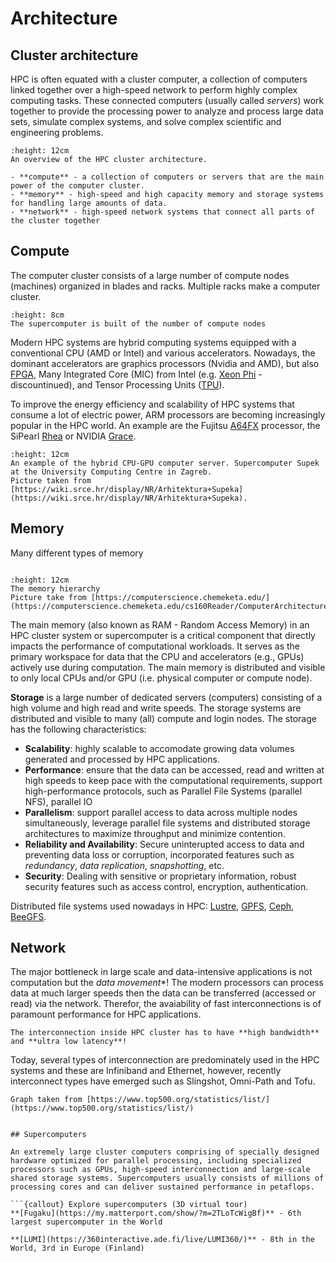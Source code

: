 # Architecture

## Cluster architecture

HPC is often equated with a cluster computer, a collection of computers linked together over a high-speed network to perform highly complex computing tasks. These connected computers (usually called *servers*) work together to provide the processing power to analyze and process large data sets, simulate complex systems, and solve complex scientific and engineering problems.


```{figure} ../img/architecture-shematic.png
:height: 12cm
An overview of the HPC cluster architecture.
```

```{callout} The main components of the HPC cluster
- **compute** - a collection of computers or servers that are the main power of the computer cluster.
- **memory** - high-speed and high capacity memory and storage systems for handling large amounts of data.
- **network** - high-speed network systems that connect all parts of the cluster together
```

<!--
```{figure} ../img/architecture-Raj.png
An overview of the HPC cluster architecture on the example the Raj HPC system at Marquette University.
Figure taken from [https://www.marquette.edu/high-performance-computing/architecture.php](https://www.marquette.edu/high-performance-computing/architecture.php)
```
-->



## Compute

The computer cluster consists of a large number of compute nodes (machines) organized in blades and racks. Multiple racks make a computer cluster.

```{figure} ../img/hpc-architecture.png
:height: 8cm
The supercomputer is built of the number of compute nodes
```

Modern HPC systems are hybrid computing systems equipped with a conventional CPU (AMD or Intel) and various accelerators. Nowadays, the dominant accelerators are graphics processors (Nvidia and AMD), but also [FPGA](https://simple.wikipedia.org/wiki/Field-programmable_gate_array), Many Integrated Core (MIC) from Intel (e.g. [Xeon Phi](https://en.wikipedia.org/wiki/Xeon_Phi) - discountinued), and Tensor Processing Units ([TPU](https://en.wikipedia.org/wiki/Tensor_Processing_Unit)).

To improve the energy efficiency and scalability of HPC systems that consume a lot of electric power, ARM processors are becoming increasingly popular in the HPC world. An example are the Fujitsu [A64FX](https://www.fujitsu.com/global/products/computing/servers/supercomputer/a64fx/) processor, the SiPearl [Rhea](https://sipearl.com/en) or NVIDIA [Grace](https://developer.nvidia.com/blog/nvidia-grace-cpu-superchip-architecture-in-depth/).

```{figure} ../img/supek-gpu-server.png
:height: 12cm
An example of the hybrid CPU-GPU computer server. Supercomputer Supek at the University Computing Centre in Zagreb.
Picture taken from [https://wiki.srce.hr/display/NR/Arhitektura+Supeka](https://wiki.srce.hr/display/NR/Arhitektura+Supeka).
```

## Memory

Many different types of memory

```{challenge} Do you know why are there multiple memory types and levels?
```

```{figure} ../img/Memory-Hierarchy.jpg
:height: 12cm
The memory hierarchy
Picture take from [https://computerscience.chemeketa.edu/](https://computerscience.chemeketa.edu/cs160Reader/ComputerArchitecture/MemoryHeirarchy.html)
```

The main memory (also known as RAM - Random Access Memory) in an HPC cluster system or supercomputer is a critical component that directly impacts the performance of computational workloads. It serves as the primary workspace for data that the CPU and accelerators (e.g., GPUs) actively use during computation. The main memory is distributed and visible to only local CPUs and/or GPU (i.e. physical computer or compute node).

**Storage** is a large number of dedicated servers (computers) consisting of a high volume and high read and write speeds. The storage systems are distributed and visible to many (all) compute and login nodes. 
The storage has the following characteristics:
- **Scalability**: highly scalable to accomodate growing data volumes generated and processed by HPC applications.
- **Performance**: ensure that the data can be accessed, read and written at high speeds to keep pace with the computational requirements, support high-performance protocols, such as Parallel File Systems (parallel NFS), parallel IO
- **Parallelism**: support parallel access to data across multiple nodes simultaneously, leverage parallel file systems and distributed storage architectures to maximize throughput and minimize contention.
- **Reliability and Availability**: Secure uninterupted access to data and preventing data loss or corruption, incorporated features such as *redundancy*, *data replication*, *snapshotting*, etc.
- **Security**: Dealing with sensitive or proprietary information, robust security features such as access control, encryption, authentication.

Distributed file systems used nowadays in HPC: [Lustre](https://www.lustre.org/), [GPFS](https://www.ibm.com/docs/en/gpfs/4.1.0.4?topic=guide-introducing-general-parallel-file-s), [Ceph](https://docs.ceph.com/en/latest/start/intro/), [BeeGFS](https://www.beegfs.io/c/).

## Network

The major bottleneck in large scale and data-intensive applications is not computation but the *data movement**! The modern processors can process data at much larger speeds then the data can be transferred (accessed or read) via the network. Therefor, the avaiability of fast interconnections is of paramount performance for HPC applications. 

```{callout} HPC network   
The interconnection inside HPC cluster has to have **high bandwidth** and **ultra low latency**!
```

Today, several types of interconnection are predominately used in the HPC systems and these are Infiniband and Ethernet, however, recently interconnect types have emerged such as Slingshot, Omni-Path and Tofu.

```{figure} ../img/interconnect-system-share.png
Graph taken from [https://www.top500.org/statistics/list/](https://www.top500.org/statistics/list/)


## Supercomputers

An extremely large cluster computers comprising of specially designed hardware optimized for parallel processing, including specialized processors such as GPUs, high-speed interconnection and large-scale shared storage systems. Supercomputers usually consists of millions of processing cores and can deliver sustained performance in petaflops.

```{callout} Explore supercomputers (3D virtual tour)
**[Fugaku](https://my.matterport.com/show/?m=2TLoTcWigBf)** - 6th largest supercomputer in the World

**[LUMI](https://360interactive.ade.fi/live/LUMI360/)** - 8th in the World, 3rd in Europe (Finland)
```

<!--
## Types of HPC architecture

## Basic concepts

### Distributed memory system

### Shared memory system

### Bandwidth

### Latency
-->